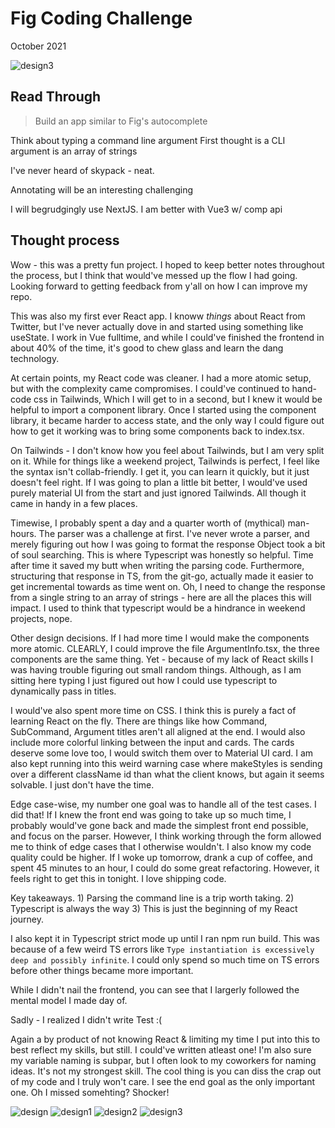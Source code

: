 # Fig Coding Challenge

October 2021

![design3](https://github.com/nicholasoxford/fullstack-challenge/blob/main/123.png)

## Read Through

> Build an app similar to Fig's autocomplete

Think about typing a command line argument
First thought is a CLI argument is an array of strings

I've never heard of skypack - neat.

Annotating will be an interesting challenging

I will begrudgingly use NextJS. I am better with Vue3 w/ comp api

## Thought process

Wow - this was a pretty fun project. I hoped to keep better notes throughout the process, but I think that would've messed up the flow I had going. Looking forward to getting feedback from y'all on how I can improve my repo.

This was also my first ever React app. I knoww _things_ about React from Twitter, but I've never actually dove in and started using something like useState. I work in Vue fulltime, and while I could've finished the frontend in about 40% of the time, it's good to chew glass and learn the dang technology.

At certain points, my React code was cleaner. I had a more atomic setup, but with the complexity came compromises. I could've continued to hand-code css in Tailwinds, Which I will get to in a second, but I knew it would be helpful to import a component library. Once I started using the component library, it became harder to access state, and the only way I could figure out how to get it working was to bring some components back to index.tsx.

On Tailwinds - I don't know how you feel about Tailwinds, but I am very split on it. While for things like a weekend project, Tailwinds is perfect, I feel like the syntax isn't collab-friendly. I get it, you can learn it quickly, but it just doesn't feel right. If I was going to plan a little bit better, I would've used purely material UI from the start and just ignored Tailwinds. All though it came in handy in a few places.

Timewise, I probably spent a day and a quarter worth of (mythical) man-hours. The parser was a challenge at first. I've never wrote a parser, and merely figuring out how I was going to format the response Object took a bit of soul searching. This is where Typescript was honestly so helpful. Time after time it saved my butt when writing the parsing code. Furthermore, structuring that response in TS, from the git-go, actually made it easier to get incremental towards as time went on. Oh, I need to change the response from a single string to an array of strings - here are all the places this will impact. I used to think that typescript would be a hindrance in weekend projects, nope.

Other design decisions. If I had more time I would make the components more atomic. CLEARLY, I could improve the file ArgumentInfo.tsx, the three components are the same thing. Yet - because of my lack of React skills I was having trouble figuring out small random things. Although, as I am sitting here typing I just figured out how I could use typescript to dynamically pass in titles.

I would've also spent more time on CSS. I think this is purely a fact of learning React on the fly. There are things like how Command, SubCommand, Argument titles aren't all aligned at the end. I would also include more colorful linking between the input and cards. The cards deserve some love too, I would switch them over to Material UI card. I am also kept running into this weird warning case where makeStyles is sending over a different className id than what the client knows, but again it seems solvable. I just don't have the time.

Edge case-wise, my number one goal was to handle all of the test cases. I did that! If I knew the front end was going to take up so much time, I probably would've gone back and made the simplest front end possible, and focus on the parser. However, I think working through the form allowed me to think of edge cases that I otherwise wouldn't. I also know my code quality could be higher. If I woke up tomorrow, drank a cup of coffee, and spent 45 minutes to an hour, I could do some great refactoring. However, it feels right to get this in tonight. I love shipping code.

Key takeaways. 1) Parsing the command line is a trip worth taking. 2) Typescript is always the way 3) This is just the beginning of my React journey.

I also kept it in Typescript strict mode up until I ran npm run build. This was because of a few weird TS errors like `Type instantiation is excessively deep and possibly infinite`. I could only spend so much time on TS errors before other things became more important.

While I didn't nail the frontend, you can see that I largerly followed the mental model I made day of.

Sadly - I realized I didn't write Test :(

Again a by product of not knowing React & limiting my time I put into this to best reflect my skills, but still. I could've written atleast one! I'm also sure my variable naming is subpar, but I often look to my coworkers for naming ideas. It's not my strongest skill. The cool thing is you can diss the crap out of my code and I truly won't care. I see the end goal as the only important one. Oh I missed somehting? Shocker!

![design](https://github.com/nicholasoxford/fullstack-challenge/blob/main/Untitled_Artwork.jpg)
![design1](https://github.com/nicholasoxford/fullstack-challenge/blob/main/Untitled_Artwork_1.jpg)
![design2](https://github.com/nicholasoxford/fullstack-challenge/blob/main/Untitled_Artwork_2.jpg)
![design3](https://github.com/nicholasoxford/fullstack-challenge/blob/main/Untitled_Artwork_3.jpg)
